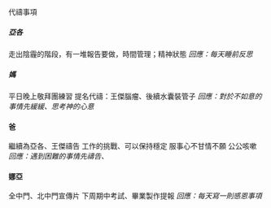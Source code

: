 代禱事項
##### 亞各
走出陰霾的階段，有一堆報告要做，時間管理；精神狀態
*回應：每天睡前反思*
##### 媽
平日晚上敬拜團練習
提名代禱：王傑腦瘤、後續水囊裝管子
*回應：對於不如意的事情先緩緩、思考神的心意*
#### 爸
繼續為亞各、王傑禱告
工作的挑戰、可以保持穩定
服事心不甘情不願
公公咳嗽
*回應：遇到困難的事情先禱告、*

#### 娜亞
全中門、北中門宣傳片
下周期中考試、畢業製作提報
*回應：每天寫一則感恩事項*